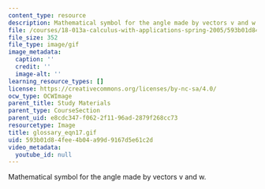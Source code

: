 ```yaml
---
content_type: resource
description: Mathematical symbol for the angle made by vectors v and w.
file: /courses/18-013a-calculus-with-applications-spring-2005/593b01d84fee4b04a99d9167d5e61c2d_glossary_eqn17.gif
file_size: 352
file_type: image/gif
image_metadata:
  caption: ''
  credit: ''
  image-alt: ''
learning_resource_types: []
license: https://creativecommons.org/licenses/by-nc-sa/4.0/
ocw_type: OCWImage
parent_title: Study Materials
parent_type: CourseSection
parent_uid: e8cdc347-f062-2f11-96ad-2879f268cc73
resourcetype: Image
title: glossary_eqn17.gif
uid: 593b01d8-4fee-4b04-a99d-9167d5e61c2d
video_metadata:
  youtube_id: null
---
```

Mathematical symbol for the angle made by vectors v and w.